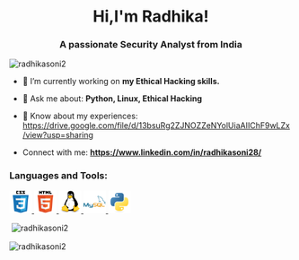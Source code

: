 <h1 align="center">Hi,I'm Radhika! </h1>
<h3 align="center">A passionate Security Analyst from India</h3>

<p align="left"> <img src="https://komarev.com/ghpvc/?username=radhikasoni2&label=Profile%20views&color=0e75b6&style=flat"alt="radhikasoni2" /> </p>

- 🔭 I’m currently working on **my Ethical Hacking skills.**

- 💬 Ask me about: **Python, Linux, Ethical Hacking**

- 📄 Know about my experiences: https://drive.google.com/file/d/13bsuRg2ZJNOZZeNYolUiaAIIChF9wLZx/view?usp=sharing

- Connect with me: **https://www.linkedin.com/in/radhikasoni28/**

<h3 align="left" Connect with me:</h3>
<p align="left" src ="https://www.linkedin.com/in/radhikasoni28/">
</p>

</p>

<h3 align="left">Languages and Tools:</h3>
<p align="left"> <a href="https://www.w3schools.com/css/" target="_blank" rel="noreferrer"> <img src="https://raw.githubusercontent.com/devicons/devicon/master/icons/css3/css3-original-wordmark.svg" alt="css3" width="40" height="40"/> </a> <a href="https://www.w3.org/html/" target="_blank" rel="noreferrer"> <img src="https://raw.githubusercontent.com/devicons/devicon/master/icons/html5/html5-original-wordmark.svg" alt="html5" width="40" height="40"/> </a> <a href="https://www.linux.org/" target="_blank" rel="noreferrer"> <img src="https://raw.githubusercontent.com/devicons/devicon/master/icons/linux/linux-original.svg" alt="linux" width="40" height="40"/> </a> <a href="https://www.mysql.com/" target="_blank" rel="noreferrer"> <img src="https://raw.githubusercontent.com/devicons/devicon/master/icons/mysql/mysql-original-wordmark.svg" alt="mysql" width="40" height="40"/> <a href="https://www.python.org" target="_blank" rel="noreferrer"> <img src="https://raw.githubusercontent.com/devicons/devicon/master/icons/python/python-original.svg" alt="python" width="40" height="40"/> </a> </p>

<p>&nbsp;<img align="center" src="https://github-readme-stats.vercel.app/api?username=radhikasoni2&show_icons=true&locale=en" alt="radhikasoni2" /></p>

<p><img align="center" src="https://github-readme-streak-stats.herokuapp.com/?user=radhikasoni2&" alt="radhikasoni2" /></p>

